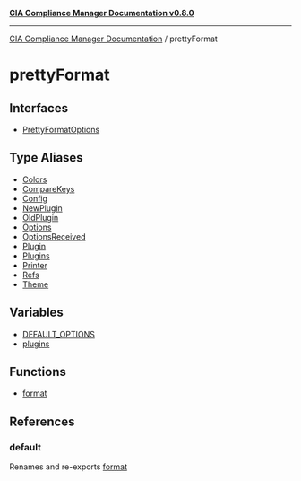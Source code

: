 [**CIA Compliance Manager Documentation v0.8.0**](../../README.md)

***

[CIA Compliance Manager Documentation](../../globals.md) / prettyFormat

# prettyFormat

## Interfaces

- [PrettyFormatOptions](interfaces/PrettyFormatOptions.md)

## Type Aliases

- [Colors](type-aliases/Colors.md)
- [CompareKeys](type-aliases/CompareKeys.md)
- [Config](type-aliases/Config.md)
- [NewPlugin](type-aliases/NewPlugin.md)
- [OldPlugin](type-aliases/OldPlugin.md)
- [Options](type-aliases/Options.md)
- [OptionsReceived](type-aliases/OptionsReceived.md)
- [Plugin](type-aliases/Plugin.md)
- [Plugins](type-aliases/Plugins.md)
- [Printer](type-aliases/Printer.md)
- [Refs](type-aliases/Refs.md)
- [Theme](type-aliases/Theme.md)

## Variables

- [DEFAULT\_OPTIONS](variables/DEFAULT_OPTIONS.md)
- [plugins](variables/plugins.md)

## Functions

- [format](functions/format.md)

## References

### default

Renames and re-exports [format](functions/format.md)

